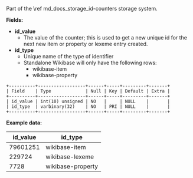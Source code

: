 Part of the \ref md_docs_storage_id-counters storage system.

**Fields:**

 - **id_value**
   - The value of the counter; this is used to get a new unique id for the next new item or property or lexeme entry created.
 - **id_type**
   - Unique name of the type of identifier
   - Standalone Wikibase will only have the following rows:
     - wikibase-item
     - wikibase-property

```
+----------+------------------+------+-----+---------+-------+
| Field    | Type             | Null | Key | Default | Extra |
+----------+------------------+------+-----+---------+-------+
| id_value | int(10) unsigned | NO   |     | NULL    |       |
| id_type  | varbinary(32)    | NO   | PRI | NULL    |       |
+----------+------------------+------+-----+---------+-------+
```

**Example data:**

| id_value  | id_type           |
| ----------| ----------------- |
| 79601251  | wikibase-item     |
| 229724    | wikibase-lexeme   |
| 7728      | wikibase-property |
